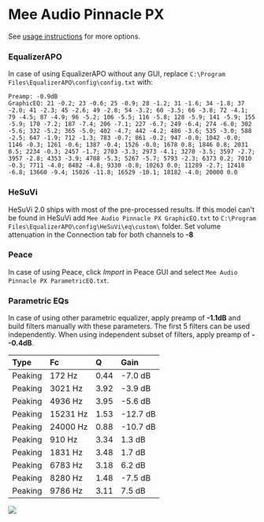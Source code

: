 # Mee Audio Pinnacle PX
See [usage instructions](https://github.com/jaakkopasanen/AutoEq#usage) for more options.

### EqualizerAPO
In case of using EqualizerAPO without any GUI, replace `C:\Program Files\EqualizerAPO\config\config.txt`
with:
```
Preamp: -0.9dB
GraphicEQ: 21 -0.2; 23 -0.6; 25 -0.9; 28 -1.2; 31 -1.6; 34 -1.8; 37 -2.0; 41 -2.3; 45 -2.6; 49 -2.8; 54 -3.2; 60 -3.5; 66 -3.8; 72 -4.1; 79 -4.5; 87 -4.9; 96 -5.2; 106 -5.5; 116 -5.8; 128 -5.9; 141 -5.9; 155 -5.9; 170 -7.2; 187 -7.4; 206 -7.1; 227 -6.7; 249 -6.4; 274 -6.0; 302 -5.6; 332 -5.2; 365 -5.0; 402 -4.7; 442 -4.2; 486 -3.6; 535 -3.0; 588 -2.5; 647 -1.9; 712 -1.3; 783 -0.7; 861 -0.2; 947 -0.0; 1042 -0.0; 1146 -0.3; 1261 -0.6; 1387 -0.4; 1526 -0.0; 1678 0.8; 1846 0.8; 2031 0.5; 2234 -0.3; 2457 -1.7; 2703 -3.3; 2973 -4.1; 3270 -3.5; 3597 -2.7; 3957 -2.8; 4353 -3.9; 4788 -5.3; 5267 -5.7; 5793 -2.3; 6373 0.2; 7010 -0.3; 7711 -4.0; 8482 -4.8; 9330 -0.8; 10263 0.0; 11289 -2.7; 12418 -6.8; 13660 -9.4; 15026 -11.8; 16529 -10.1; 18182 -4.0; 20000 0.0
```

### HeSuVi
HeSuVi 2.0 ships with most of the pre-processed results. If this model can't be found in HeSuVi add
`Mee Audio Pinnacle PX GraphicEQ.txt` to `C:\Program Files\EqualizerAPO\config\HeSuVi\eq\custom\` folder.
Set volume attenuation in the Connection tab for both channels to **-8**

### Peace
In case of using Peace, click *Import* in Peace GUI and select `Mee Audio Pinnacle PX ParametricEQ.txt`.

### Parametric EQs
In case of using other parametric equalizer, apply preamp of **-1.1dB** and build filters manually
with these parameters. The first 5 filters can be used independently.
When using independent subset of filters, apply preamp of **--0.4dB**.

| Type    | Fc       |    Q | Gain     |
|:--------|:---------|:-----|:---------|
| Peaking | 172 Hz   | 0.44 | -7.0 dB  |
| Peaking | 3021 Hz  | 3.92 | -3.9 dB  |
| Peaking | 4936 Hz  | 3.95 | -5.6 dB  |
| Peaking | 15231 Hz | 1.53 | -12.7 dB |
| Peaking | 24000 Hz | 0.88 | -10.7 dB |
| Peaking | 910 Hz   | 3.34 | 1.3 dB   |
| Peaking | 1831 Hz  | 3.48 | 1.7 dB   |
| Peaking | 6783 Hz  | 3.18 | 6.2 dB   |
| Peaking | 8280 Hz  | 1.48 | -7.5 dB  |
| Peaking | 9786 Hz  | 3.11 | 7.5 dB   |

![](https://raw.githubusercontent.com/jaakkopasanen/AutoEq/master/results/oratory1990/usound/Mee%20Audio%20Pinnacle%20PX/Mee%20Audio%20Pinnacle%20PX.png)